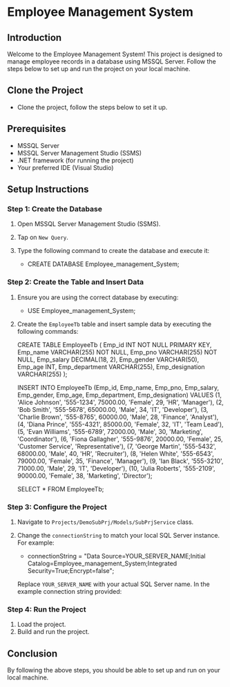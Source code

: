 # Employee Management System

## Introduction

Welcome to the Employee Management System! This project is designed to manage employee records in a database using MSSQL Server. Follow the steps below to set up and run the project on your local machine.

## Clone the Project

- Clone the project, follow the steps below to set it up.

## Prerequisites
- MSSQL Server
- MSSQL Server Management Studio (SSMS)
- .NET framework (for running the project)
- Your preferred IDE (Visual Studio)

## Setup Instructions

### Step 1: Create the Database

1. Open MSSQL Server Management Studio (SSMS).
2. Tap on `New Query`.
3. Type the following command to create the database and execute it:
   
    - CREATE DATABASE Employee_management_System;
    
### Step 2: Create the Table and Insert Data

1. Ensure you are using the correct database by executing:
    
    - USE Employee_management_System;
      
2. Create the `EmployeeTb` table and insert sample data by executing the following commands:
   
    CREATE TABLE EmployeeTb (
        Emp_id INT NOT NULL PRIMARY KEY,
        Emp_name VARCHAR(255) NOT NULL,
        Emp_pno VARCHAR(255) NOT NULL,
        Emp_salary DECIMAL(18, 2),
        Emp_gender VARCHAR(50),
        Emp_age INT,
        Emp_department VARCHAR(255),
        Emp_designation VARCHAR(255)
    );

    INSERT INTO EmployeeTb (Emp_id, Emp_name, Emp_pno, Emp_salary, Emp_gender, Emp_age, Emp_department, Emp_designation)
    VALUES 
    (1, 'Alice Johnson', '555-1234', 75000.00, 'Female', 29, 'HR', 'Manager'),
    (2, 'Bob Smith', '555-5678', 65000.00, 'Male', 34, 'IT', 'Developer'),
    (3, 'Charlie Brown', '555-8765', 60000.00, 'Male', 28, 'Finance', 'Analyst'),
    (4, 'Diana Prince', '555-4321', 85000.00, 'Female', 32, 'IT', 'Team Lead'),
    (5, 'Evan Williams', '555-6789', 72000.00, 'Male', 30, 'Marketing', 'Coordinator'),
    (6, 'Fiona Gallagher', '555-9876', 20000.00, 'Female', 25, 'Customer Service', 'Representative'),
    (7, 'George Martin', '555-5432', 68000.00, 'Male', 40, 'HR', 'Recruiter'),
    (8, 'Helen White', '555-6543', 79000.00, 'Female', 35, 'Finance', 'Manager'),
    (9, 'Ian Black', '555-3210', 71000.00, 'Male', 29, 'IT', 'Developer'),
    (10, 'Julia Roberts', '555-2109', 90000.00, 'Female', 38, 'Marketing', 'Director');

    SELECT * FROM EmployeeTb;

### Step 3: Configure the Project

1. Navigate to `Projects/DemoSubPrj/Models/SubPrjService` class.
2. Change the `connectionString` to match your local SQL Server instance. For example:

   - connectionString = "Data Source=YOUR_SERVER_NAME;Initial Catalog=Employee_management_System;Integrated Security=True;Encrypt=false";
   
   Replace `YOUR_SERVER_NAME` with your actual SQL Server name. In the example connection string provided:
   
### Step 4: Run the Project

1. Load the project.
2. Build and run the project.

## Conclusion

By following the above steps, you should be able to set up and run on your local machine.
